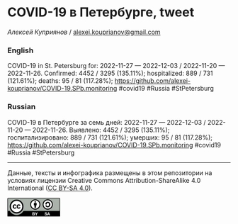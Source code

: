 COVID-19 в Петербурге, tweet
============================

*Алексей Куприянов* /
<a href="mailto:alexei.kouprianov@gmail.com" class="email">alexei.kouprianov@gmail.com</a>

### English

COVID-19 in St. Petersburg for: 2022-11-27 — 2022-12-03 / 2022-11-20 —
2022-11-26. Сonfirmed: 4452 / 3295 (135.11%); hospitalized: 889 / 731
(121.61%); deaths: 95 / 81 (117.28%);
<a href="https://github.com/alexei-kouprianov/COVID-19.SPb.monitoring" class="uri">https://github.com/alexei-kouprianov/COVID-19.SPb.monitoring</a>
\#covid19 \#Russia \#StPetersburg

### Russian

COVID-19 в Петербурге за семь дней: 2022-11-27 — 2022-12-03 / 2022-11-20
— 2022-11-26. Выявлено: 4452 / 3295 (135.11%); госпитализировано: 889 /
731 (121.61%); умерших: 95 / 81 (117.28%);
<a href="https://github.com/alexei-kouprianov/COVID-19.SPb.monitoring" class="uri">https://github.com/alexei-kouprianov/COVID-19.SPb.monitoring</a>
\#covid19 \#Russia \#StPetersburg

------------------------------------------------------------------------

Данные, тексты и инфографика размещены в этом репозитории на условиях
лицензии Creative Commons Attribution-ShareAlike 4.0 International ([CC
BY-SA 4.0](https://creativecommons.org/licenses/by-sa/4.0/)).

![](../misc/CC-BY-SA-icon.png "CC-BY-SA")
